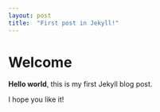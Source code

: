 ```yaml
---
layout: post
title:  "First post in Jekyll!"
---
```


# Welcome

**Hello world**, this is my first Jekyll blog post.

I hope you like it!